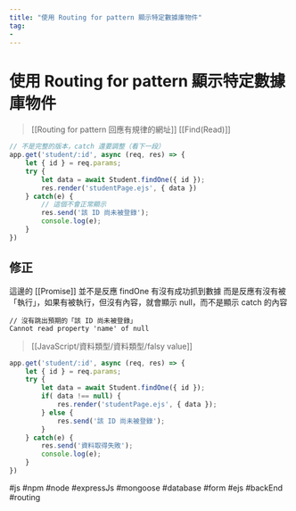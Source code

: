 ```yaml
---
title: "使用 Routing for pattern 顯示特定數據庫物件"
tag: 
- 
---
```

# 使用 Routing for pattern 顯示特定數據庫物件
>[[Routing for pattern 回應有規律的網址]]
>[[Find(Read)]]
```js
// 不是完整的版本，catch 還要調整（看下一段）
app.get('student/:id', async (req, res) => {
	let { id } = req.params;
	try {
		let data = await Student.findOne({ id });
		res.render('studentPage.ejs', { data })
	} catch(e) {
		// 這個不會正常顯示
		res.send('該 ID 尚未被登錄');
		console.log(e);
	}
})
```
## 修正
這邊的 [[Promise]] 並不是反應 findOne 有沒有成功抓到數據
而是反應有沒有被「執行」，如果有被執行，但沒有內容，就會顯示 null，而不是顯示 catch 的內容
```
// 沒有跳出預期的「該 ID 尚未被登錄」
Cannot read property 'name' of null
```
>[[JavaScript/資料類型/資料類型/falsy value]]

```js
app.get('student/:id', async (req, res) => {
	let { id } = req.params;
	try {
		let data = await Student.findOne({ id });
		if( data !== null) {
			res.render('studentPage.ejs', { data });
		} else {
			res.send('該 ID 尚未被登錄');
		}
	} catch(e) {
		res.send('資料取得失敗');
		console.log(e);
	}
})
```
#js #npm #node #expressJs #mongoose #database #form #ejs #backEnd #routing 